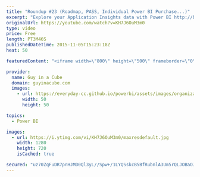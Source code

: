 ```yaml
---
title: "Roundup #23 (Roadmap, PASS, Individual Power BI Purchase...)"
excerpt: "Explore your Application Insights data with Power BI http://blogs.msdn.com/b/powerbi/archive/2015/11/04/explore-your-application-insights-data-with-power-bi.aspx  Power BI Weekly Service Update http://blogs.msdn.com/b/powerbi/archive/2015/11/03/power-bi-weekly-service-update-1103.aspx  Power BI User"
originalUrl: https://youtube.com/watch?v=KH7J6OuM3m0
type: video
price: Free
length: PT3M46S
publishedDateTime: 2015-11-05T15:23:18Z
heat: 50

featuredContent: "<iframe width=\"800\" height=\"500\" frameborder=\"0\" src=\"https://www.youtube.com/embed/KH7J6OuM3m0\" allow=\"accelerometer; autoplay; encrypted-media; gyroscope; picture-in-picture\" allowfullscreen></iframe>"

provider:
  name: Guy in a Cube
  domain: guyinacube.com
  images:
    - url: https://everyday-cc.github.io/powerbi/assets/images/organizations/guyinacube.com-50x50.jpg
      width: 50
      height: 50

topics:
  - Power BI

images:
  - url: https://i.ytimg.com/vi/KH7J6OuM3m0/maxresdefault.jpg
    width: 1280
    height: 720
    isCached: true

secured: "uz70ZqFuDR7pnHJMD0Ql3yL//Spw+/1LYQSskcB5BfRubnlA3Um5rQLJOBaOJUR0oGjKSbNQ84+2sa90qHUetxn64ddPKoAc19AJAfHdA+D79zyJbuLq5ymBRknTHU8dzf/Z7ItrmvszhJQF9wNJUTDXyhHNGNSpvZHJpDxkInjMfLNAQSP3bGCRK6g0BZEoQaJu4vun8+voGVXjI1b0u8MHY5xYStKOGtQ8DnyzyLSHOIHkmXxk0FyEjrhIvqEqJTlN9ValBWbb0T3JNdTyRQ1HXyTwPwA8fMUjLbEAXxg1kx1N9GGmBwaK10KAa57W1p4M8gRZpdCPxNmhOg7g83UORhanodfo2rL7oWTvRVDjGQcbDZ4vzk7UYhM7oBdfvwi8+EeH9CrcDHGdxRdzPW2F3xcZzAVB9pCXcsGY5aU=;UUrPc6jPUdLszY8GegZonQ=="
---
```


